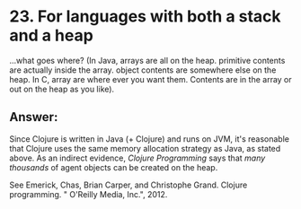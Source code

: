
# 23. For languages with both a stack and a heap

...what goes where? (In Java, arrays are all on the heap. primitive contents are actually inside the array. object contents are somewhere else on the heap. In C, array are where ever you want them. Contents are in the array or out on the heap as you like).


## Answer:

Since Clojure is written in Java (+ Clojure) and runs on JVM, it's reasonable that Clojure uses the same memory allocation strategy as Java, as stated above. As an indirect evidence, _Clojure Programming_  says that _many thousands_ of agent objects can be created on the heap.

See Emerick, Chas, Brian Carper, and Christophe Grand. Clojure programming. " O'Reilly Media, Inc.", 2012.
